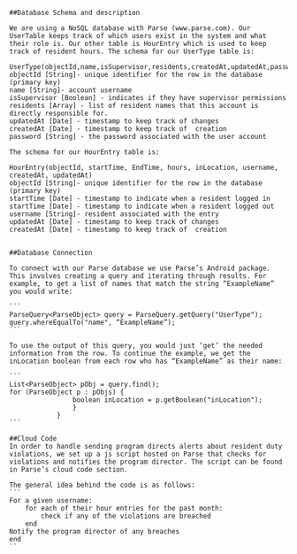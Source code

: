     ##Database Schema and description

    We are using a NoSQL database with Parse (www.parse.com). Our UserTable keeps track of which users exist in the system and what their role is. Our other table is HourEntry which is used to keep track of resident hours. The schema for our UserType table is:

    UserType(objectId,name,isSupervisor,residents,createdAt,updatedAt,password)
    objectId [String]- unique identifier for the row in the database (primary key)
    name [String]- account username
    isSupervisor [Boolean] - indicates if they have supervisor permissions
    residents [Array] - list of resident names that this account is directly responsible for.
    updatedAt [Date] - timestamp to keep track of changes
    createdAt [Date] - timestamp to keep track of  creation
    password [String] - the password associated with the user account

    The schema for our HourEntry table is:

    HourEntry(objectId, startTime, EndTime, hours, inLocation, username, createdAt, updatedAt)
    objectId [String]- unique identifier for the row in the database (primary key)
    startTime [Date] - timestamp to indicate when a resident logged in
    startTime [Date] - timestamp to indicate when a resident logged out
    username [String]- resident associated with the entry
    updatedAt [Date] - timestamp to keep track of changes
    createdAt [Date] - timestamp to keep track of  creation


    ##Database Connection

    To connect with our Parse database we use Parse’s Android package. This involves creating a query and iterating through results. For example, to get a list of names that match the string “ExampleName” you would write:

    ```
    ParseQuery<ParseObject> query = ParseQuery.getQuery("UserType");
    query.whereEqualTo("name", “ExampleName”);
    ```

    To use the output of this query, you would just ‘get’ the needed information from the row. To continue the example, we get the inLocation boolean from each row who has “ExampleName” as their name:

    ```
    List<ParseObject> pObj = query.find();
    for (ParseObject p : pObjs) {
                    boolean inLocation = p.getBoolean("inLocation");
                    }
                }
    ```

    ##Cloud Code
    In order to handle sending program directs alerts about resident duty violations, we set up a js script hosted on Parse that checks for violations and notifies the program director. The script can be found in Parse’s cloud code section.

    The general idea behind the code is as follows:
    ```
    For a given username:
        for each of their hour entries for the past month:
            check if any of the violations are breached
        end
    Notify the program director of any breaches
    end
    ``
    